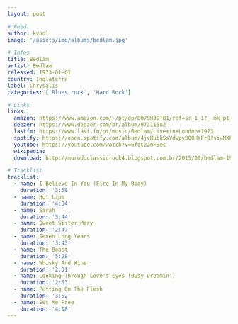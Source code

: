 ```yaml
---
layout: post

# Feed
author: kvnol
image: '/assets/img/albums/bedlam.jpg'

# Infos
title: Bedlam
artist: Bedlam
released: 1973-01-01
country: Inglaterra
label: Chrysalis
categories: ['Blues rock', 'Hard Rock']

# Links
links:
  amazon: https://www.amazon.com/-/pt/dp/B079H39TB1/ref=sr_1_1?__mk_pt_BR=%C3%85M%C3%85%C5%BD%C3%95%C3%91&dchild=1&keywords=bedlam&qid=1614543185&s=music&sr=1-1&tag=kvnol08-20
  deezer: https://www.deezer.com/br/album/97311682
  lastfm: https://www.last.fm/pt/music/Bedlam/Live+in+London+1973
  spotify: https://open.spotify.com/album/4jvHubkSsVdwpyBQ0HXFrQ?si=MXP1S9oiTR2OSUOqJoRqdQ
  youtube: https://youtube.com/watch?v=6fqC22nF8es
  wikipedia:
  download: http://murodoclassicrock4.blogspot.com.br/2015/09/bedlam-1973-ok.html

# Tracklist
tracklist:
  - name: I Believe In You (Fire In My Body)
    duration: '3:58'
  - name: Hot Lips
    duration: '4:34'
  - name: Sarah
    duration: '3:44'
  - name: Sweet Sister Mary
    duration: '2:47'
  - name: Seven Long Years
    duration: '3:43'
  - name: The Beast
    duration: '5:28'
  - name: Whisky And Wine
    duration: '2:31'
  - name: Looking Through Love's Eyes (Busy Dreamin')
    duration: '2:53'
  - name: Putting On The Flesh
    duration: '3:52'
  - name: Set Me Free
    duration: '4:18'
---
```

